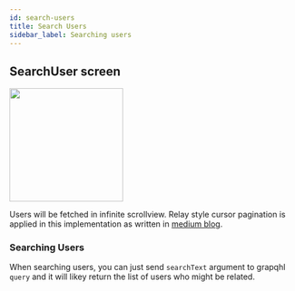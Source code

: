 ```yaml
---
id: search-users
title: Search Users
sidebar_label: Searching users
---
```


## SearchUser screen

<img src="https://miro.medium.com/max/287/1*EOsuX75bI_fGjp93Gbm_5Q.gif" width="200"/>

Users will be fetched in infinite scrollview. Relay style cursor pagination is applied in this implementation as written in [medium blog](https://medium.com/@dooboolab/relay-experimental-cursor-pagination-6a9e448d3146).

### Searching Users

When searching users, you can just send `searchText` argument to grapqhl `query` and it will likey return the list of users who might be related.
